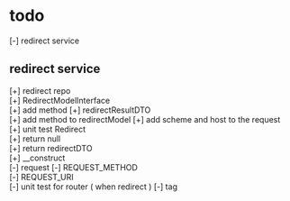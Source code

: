 # todo

[-] redirect service

## redirect service

[+] redirect repo  
[+] RedirectModelInterface  
[+] add method
[+] redirectResultDTO  
[+] add method to redirectModel
[+] add scheme and host to the request  
[+] unit test Redirect  
    [+] return null  
    [+] return redirectDTO  
    [+] __construct  
[-] request
    [-] REQUEST_METHOD  
    [-] REQUEST_URI  
[-] unit test for router ( when redirect )
[-] tag  
